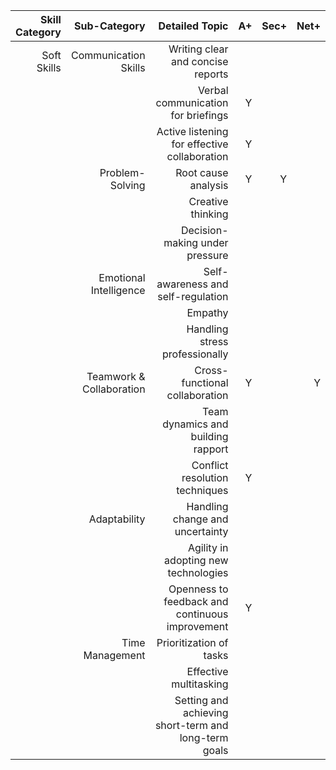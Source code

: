 | **Skill Category** | **Sub-Category**         | **Detailed Topic**                                   | **A+** | **Sec+** | **Net+** |
|-------------------:|-------------------------:|-----------------------------------------------------:|-------:|---------:|---------:|
| Soft Skills        | Communication Skills     | Writing clear and concise reports                    |        |          |          |
|                    |                          | Verbal communication for briefings                   | Y      |          |          |
|                    |                          | Active listening for effective collaboration         | Y      |          |          |
|                    | Problem-Solving          | Root cause analysis                                  | Y      | Y        |          |
|                    |                          | Creative thinking                                    |        |          |          |
|                    |                          | Decision-making under pressure                       |        |          |          |
|                    | Emotional Intelligence   | Self-awareness and self-regulation                   |        |          |          |
|                    |                          | Empathy                                              |        |          |          |
|                    |                          | Handling stress professionally                       |        |          |          |
|                    | Teamwork & Collaboration | Cross-functional collaboration                       | Y      |          | Y        |
|                    |                          | Team dynamics and building rapport                   |        |          |          |
|                    |                          | Conflict resolution techniques                       | Y      |          |          |
|                    | Adaptability             | Handling change and uncertainty                      |        |          |          |
|                    |                          | Agility in adopting new technologies                 |        |          |          |
|                    |                          | Openness to feedback and continuous improvement      | Y      |          |          |
|                    | Time Management          | Prioritization of tasks                              |        |          |          |
|                    |                          | Effective multitasking                               |        |          |          |
|                    |                          | Setting and achieving short-term and long-term goals |        |          |          |
